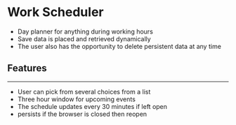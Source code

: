 # Work Scheduler
* Day planner for anything during working hours
* Save data is placed and retrieved dynamically
* The user also has the opportunity to delete persistent data at any time
## Features
---
* User can pick from several choices from a list
* Three hour window for upcoming events
* The schedule updates every 30 minutes if left open
* persists if the browser is closed then reopen
